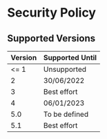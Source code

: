 # Security Policy

## Supported Versions

| Version | Supported Until |
| ------- | --------------- |
| <= 1    | Unsupported     |
| 2       | 30/06/2022      |
| 3       | Best effort     |
| 4       | 06/01/2023      |
| 5.0     | To be defined   |
| 5.1     | Best effort     |
